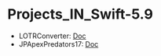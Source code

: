 Projects_IN_Swift-5.9
====

- LOTRConverter: [Doc](/LOTRConverter/README.md)
- JPApexPredators17: [Doc](/JPApexPredators17/README.md)
